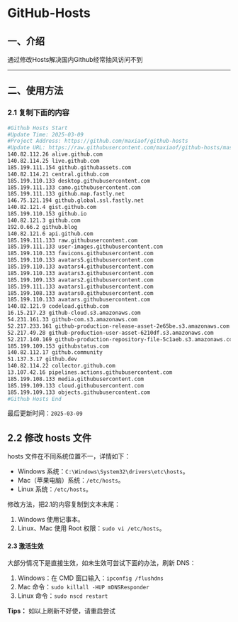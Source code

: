 # GitHub-Hosts

## 一、介绍
通过修改Hosts解决国内Github经常抽风访问不到

---

## 二、使用方法

### 2.1 复制下面的内容
```bash
#Github Hosts Start
#Update Time: 2025-03-09
#Project Address: https://github.com/maxiaof/github-hosts
#Update URL: https://raw.githubusercontent.com/maxiaof/github-hosts/master/hosts
140.82.112.26 alive.github.com
140.82.114.25 live.github.com
185.199.111.154 github.githubassets.com
140.82.114.21 central.github.com
185.199.110.133 desktop.githubusercontent.com
185.199.111.133 camo.githubusercontent.com
185.199.111.133 github.map.fastly.net
146.75.121.194 github.global.ssl.fastly.net
140.82.121.4 gist.github.com
185.199.110.153 github.io
140.82.121.3 github.com
192.0.66.2 github.blog
140.82.121.6 api.github.com
185.199.111.133 raw.githubusercontent.com
185.199.111.133 user-images.githubusercontent.com
185.199.110.133 favicons.githubusercontent.com
185.199.110.133 avatars5.githubusercontent.com
185.199.110.133 avatars4.githubusercontent.com
185.199.110.133 avatars3.githubusercontent.com
185.199.109.133 avatars2.githubusercontent.com
185.199.111.133 avatars1.githubusercontent.com
185.199.108.133 avatars0.githubusercontent.com
185.199.110.133 avatars.githubusercontent.com
140.82.121.9 codeload.github.com
16.15.217.23 github-cloud.s3.amazonaws.com
54.231.161.33 github-com.s3.amazonaws.com
52.217.233.161 github-production-release-asset-2e65be.s3.amazonaws.com
52.217.49.28 github-production-user-asset-6210df.s3.amazonaws.com
52.217.140.169 github-production-repository-file-5c1aeb.s3.amazonaws.com
185.199.109.153 githubstatus.com
140.82.112.17 github.community
51.137.3.17 github.dev
140.82.114.22 collector.github.com
13.107.42.16 pipelines.actions.githubusercontent.com
185.199.108.133 media.githubusercontent.com
185.199.109.133 cloud.githubusercontent.com
185.199.109.133 objects.githubusercontent.com
#Github Hosts End

```
最后更新时间：`2025-03-09`

## 2.2 修改 hosts 文件
hosts 文件在不同系统位置不一，详情如下：
- Windows 系统：`C:\Windows\System32\drivers\etc\hosts`。
- Mac（苹果电脑）系统：`/etc/hosts`。
- Linux 系统：`/etc/hosts`。

修改方法，把2.1的内容复制到文本末尾：

1. Windows 使用记事本。
2. Linux、Mac 使用 Root 权限：`sudo vi /etc/hosts`。

#### 2.3 激活生效
大部分情况下是直接生效，如未生效可尝试下面的办法，刷新 DNS：

1. Windows：在 CMD 窗口输入：`ipconfig /flushdns`
2. Mac 命令：`sudo killall -HUP mDNSResponder`
3. Linux 命令：`sudo nscd restart`

**Tips：** 如以上刷新不好使，请重启尝试
